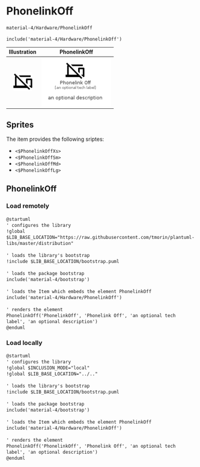 # PhonelinkOff


```text
material-4/Hardware/PhonelinkOff
```

```text
include('material-4/Hardware/PhonelinkOff')
```



| Illustration | PhonelinkOff |
| :---: | :---: |
| ![illustration for Illustration](../../material-4/Hardware/PhonelinkOff.png) | ![illustration for PhonelinkOff](../../material-4/Hardware/PhonelinkOff.Local.png) |



## Sprites
The item provides the following sriptes:

- `<$PhonelinkOffXs>`
- `<$PhonelinkOffSm>`
- `<$PhonelinkOffMd>`
- `<$PhonelinkOffLg>`





## PhonelinkOff

### Load remotely
```plantuml
@startuml
' configures the library
!global $LIB_BASE_LOCATION="https://raw.githubusercontent.com/tmorin/plantuml-libs/master/distribution"

' loads the library's bootstrap
!include $LIB_BASE_LOCATION/bootstrap.puml

' loads the package bootstrap
include('material-4/bootstrap')

' loads the Item which embeds the element PhonelinkOff
include('material-4/Hardware/PhonelinkOff')

' renders the element
PhonelinkOff('PhonelinkOff', 'Phonelink Off', 'an optional tech label', 'an optional description')
@enduml
```

### Load locally
```plantuml
@startuml
' configures the library
!global $INCLUSION_MODE="local"
!global $LIB_BASE_LOCATION="../.."

' loads the library's bootstrap
!include $LIB_BASE_LOCATION/bootstrap.puml

' loads the package bootstrap
include('material-4/bootstrap')

' loads the Item which embeds the element PhonelinkOff
include('material-4/Hardware/PhonelinkOff')

' renders the element
PhonelinkOff('PhonelinkOff', 'Phonelink Off', 'an optional tech label', 'an optional description')
@enduml
```

